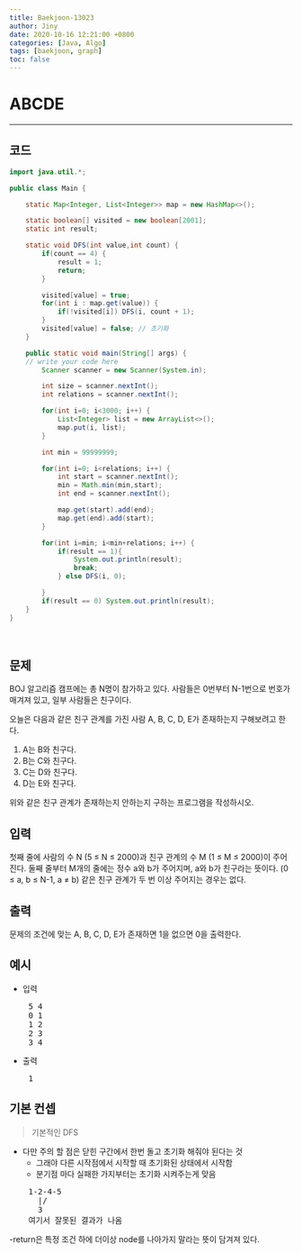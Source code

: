 ```yaml
---
title: Baekjoon-13023
author: Jiny
date: 2020-10-16 12:21:00 +0800
categories: [Java, Algo]
tags: [baekjoon, graph]
toc: false
---
```


# **ABCDE**
---
## **코드**
```java
import java.util.*;

public class Main {

    static Map<Integer, List<Integer>> map = new HashMap<>();

    static boolean[] visited = new boolean[2001];
    static int result;

    static void DFS(int value,int count) {
        if(count == 4) {
            result = 1;
            return;
        }

        visited[value] = true;
        for(int i : map.get(value)) {
            if(!visited[i]) DFS(i, count + 1);
        }
        visited[value] = false; // 초기화
    }

    public static void main(String[] args) {
	// write your code here
        Scanner scanner = new Scanner(System.in);

        int size = scanner.nextInt();
        int relations = scanner.nextInt();

        for(int i=0; i<3000; i++) {
            List<Integer> list = new ArrayList<>();
            map.put(i, list);
        }

        int min = 99999999;

        for(int i=0; i<relations; i++) {
            int start = scanner.nextInt();
            min = Math.min(min,start);
            int end = scanner.nextInt();

            map.get(start).add(end);
            map.get(end).add(start);
        }

        for(int i=min; i<min+relations; i++) {
            if(result == 1){
                System.out.println(result);
                break;
            } else DFS(i, 0);

        }
        if(result == 0) System.out.println(result);
    }
}
```   
<br/>

## **문제**

BOJ 알고리즘 캠프에는 총 N명이 참가하고 있다. 사람들은 0번부터 N-1번으로 번호가 매겨져 있고, 일부 사람들은 친구이다.

오늘은 다음과 같은 친구 관계를 가진 사람 A, B, C, D, E가 존재하는지 구해보려고 한다.

1. A는 B와 친구다.
2. B는 C와 친구다.
3. C는 D와 친구다.
4. D는 E와 친구다.

위와 같은 친구 관계가 존재하는지 안하는지 구하는 프로그램을 작성하시오.

## **입력**

첫째 줄에 사람의 수 N (5 ≤ N ≤ 2000)과 친구 관계의 수 M (1 ≤ M ≤ 2000)이 주어진다.
둘째 줄부터 M개의 줄에는 정수 a와 b가 주어지며, a와 b가 친구라는 뜻이다. (0 ≤ a, b ≤ N-1, a ≠ b) 같은 친구 관계가 두 번 이상 주어지는 경우는 없다.

## **출력**

문제의 조건에 맞는 A, B, C, D, E가 존재하면 1을 없으면 0을 출력한다.

## **예시**

- 입력

<pre>
    5 4
    0 1
    1 2
    2 3
    3 4
</pre>

- 출력

<pre>
    1
</pre>

## **기본 컨셉**

> 기본적인 DFS

- 다만 주의 할 점은 닫힌 구간에서 한번 돌고 초기화 해줘야 된다는 것
  - 그래야 다른 시작점에서 시작할 때 초기화된 상태에서 시작함
  - 분기점 마다 실패한 가지부터는 초기화 시켜주는게 맞음
<pre>
    1-2-4-5
      |/
      3
    여기서 잘못된 결과가 나옴
</pre>
-return은 특정 조건 하에 더이상 node를 나아가지 말라는 뜻이 담겨져 있다.
